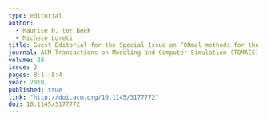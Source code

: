 ```yaml
---
type: editorial
author: 
  - Maurice H. ter Beek
  - Michele Loreti
title: Guest Editorial for the Special Issue on FORmal methods for the quantitative Evaluation of Collective Adaptive SysTems (FORECAST)
journal: ACM Transactions on Modeling and Computer Simulation (TOMACS)
volume: 28
issue: 2
pages: 8:1--8:4
year: 2018
published: true
link: "http://doi.acm.org/10.1145/3177772"
doi: 10.1145/3177772
---
```



